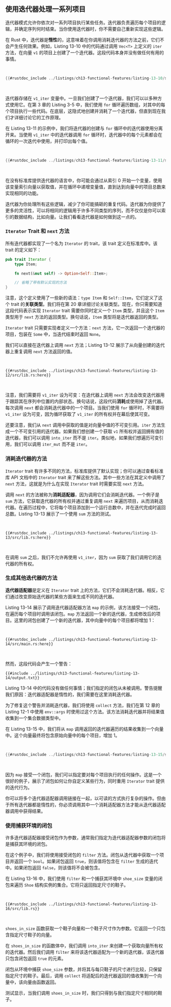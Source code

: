 ## 使用迭代器处理一系列项目

迭代器模式允许你依次对一系列项目执行某些任务。迭代器负责遍历每个项目的逻辑，并确定序列何时结束。当你使用迭代器时，你不需要自己重新实现这些逻辑。

在 Rust 中，迭代器是**惰性**的，这意味着在你调用消耗迭代器的方法之前，它们不会产生任何效果。例如，Listing 13-10 中的代码通过调用 `Vec<T>` 上定义的 `iter` 方法，在向量 `v1` 的项目上创建了一个迭代器。这段代码本身并没有做任何有用的事情。

<Listing number="13-10" file-name="src/main.rs" caption="创建一个迭代器">

```rust
{{#rustdoc_include ../listings/ch13-functional-features/listing-13-10/src/main.rs:here}}
```

</Listing>

迭代器存储在 `v1_iter` 变量中。一旦我们创建了一个迭代器，我们可以以多种方式使用它。在第 3 章的 Listing 3-5 中，我们使用 `for` 循环遍历数组，对其中的每个项目执行一些代码。在底层，这隐式地创建并消耗了一个迭代器，但直到现在我们才详细讨论它的工作原理。

在 Listing 13-11 的示例中，我们将迭代器的创建与 `for` 循环中的迭代器使用分离开来。当使用 `v1_iter` 中的迭代器调用 `for` 循环时，迭代器中的每个元素都会在循环的一次迭代中使用，并打印出每个值。

<Listing number="13-11" file-name="src/main.rs" caption="在 `for` 循环中使用迭代器">

```rust
{{#rustdoc_include ../listings/ch13-functional-features/listing-13-11/src/main.rs:here}}
```

</Listing>

在没有标准库提供迭代器的语言中，你可能会通过从索引 0 开始一个变量，使用该变量索引向量以获取值，并在循环中递增变量值，直到达到向量中的项目总数来实现相同的功能。

迭代器为你处理所有这些逻辑，减少了你可能搞砸的重复代码。迭代器为你提供了更多的灵活性，可以将相同的逻辑用于许多不同类型的序列，而不仅仅是你可以索引的数据结构，比如向量。让我们看看迭代器是如何做到这一点的。

### `Iterator` Trait 和 `next` 方法

所有迭代器都实现了一个名为 `Iterator` 的 trait，该 trait 定义在标准库中。该 trait 的定义如下：

```rust
pub trait Iterator {
    type Item;

    fn next(&mut self) -> Option<Self::Item>;

    // 省略了带有默认实现的方法
}
```

注意，这个定义使用了一些新的语法：`type Item` 和 `Self::Item`，它们定义了这个 trait 的**关联类型**。我们将在第 20 章详细讨论关联类型。现在，你只需要知道这段代码表示实现 `Iterator` trait 需要你同时定义一个 `Item` 类型，并且这个 `Item` 类型用于 `next` 方法的返回类型。换句话说，`Item` 类型将是迭代器返回的类型。

`Iterator` trait 只需要实现者定义一个方法：`next` 方法，它一次返回一个迭代器的项目，包装在 `Some` 中，当迭代结束时返回 `None`。

我们可以直接在迭代器上调用 `next` 方法；Listing 13-12 展示了从向量创建的迭代器上重复调用 `next` 方法返回的值。

<Listing number="13-12" file-name="src/lib.rs" caption="在迭代器上调用 `next` 方法">

```rust,noplayground
{{#rustdoc_include ../listings/ch13-functional-features/listing-13-12/src/lib.rs:here}}
```

</Listing>

注意，我们需要将 `v1_iter` 设为可变：在迭代器上调用 `next` 方法会改变迭代器用于跟踪其在序列中位置的内部状态。换句话说，这段代码**消耗**或使用掉了迭代器。每次调用 `next` 都会消耗迭代器中的一个项目。当我们使用 `for` 循环时，不需要将 `v1_iter` 设为可变，因为循环获取了 `v1_iter` 的所有权并在幕后使其可变。

还要注意，我们从 `next` 调用中获取的值是对向量中值的不可变引用。`iter` 方法生成一个不可变引用的迭代器。如果我们想创建一个获取 `v1` 所有权并返回拥有值的迭代器，我们可以调用 `into_iter` 而不是 `iter`。类似地，如果我们想遍历可变引用，我们可以调用 `iter_mut` 而不是 `iter`。

### 消耗迭代器的方法

`Iterator` trait 有许多不同的方法，标准库提供了默认实现；你可以通过查看标准库 API 文档中的 `Iterator` trait 来了解这些方法。其中一些方法在其定义中调用了 `next` 方法，这就是为什么在实现 `Iterator` trait 时需要实现 `next` 方法。

调用 `next` 的方法被称为**消耗适配器**，因为调用它们会消耗迭代器。一个例子是 `sum` 方法，它获取迭代器的所有权并通过重复调用 `next` 来遍历项目，从而消耗迭代器。在遍历过程中，它将每个项目添加到一个运行总数中，并在迭代完成时返回总数。Listing 13-13 展示了一个使用 `sum` 方法的测试。

<Listing number="13-13" file-name="src/lib.rs" caption="调用 `sum` 方法以获取迭代器中所有项目的总和">

```rust,noplayground
{{#rustdoc_include ../listings/ch13-functional-features/listing-13-13/src/lib.rs:here}}
```

</Listing>

在调用 `sum` 之后，我们不允许再使用 `v1_iter`，因为 `sum` 获取了我们调用它的迭代器的所有权。

### 生成其他迭代器的方法

**迭代器适配器**是定义在 `Iterator` trait 上的方法，它们不会消耗迭代器。相反，它们通过改变原始迭代器的某些方面来生成不同的迭代器。

Listing 13-14 展示了调用迭代器适配器方法 `map` 的示例，该方法接受一个闭包，在遍历每个项目时调用该闭包。`map` 方法返回一个新的迭代器，生成修改后的项目。这里的闭包创建了一个新的迭代器，其中向量中的每个项目都将增加 1：

<Listing number="13-14" file-name="src/main.rs" caption="调用迭代器适配器 `map` 以创建一个新的迭代器">

```rust,not_desired_behavior
{{#rustdoc_include ../listings/ch13-functional-features/listing-13-14/src/main.rs:here}}
```

</Listing>

然而，这段代码会产生一个警告：

```console
{{#include ../listings/ch13-functional-features/listing-13-14/output.txt}}
```

Listing 13-14 中的代码没有做任何事情；我们指定的闭包从未被调用。警告提醒我们原因：迭代器适配器是惰性的，我们需要在这里消耗迭代器。

为了修复这个警告并消耗迭代器，我们将使用 `collect` 方法，我们在第 12 章的 Listing 12-1 中使用 `env::args` 时使用过这个方法。该方法消耗迭代器并将结果值收集到一个集合数据类型中。

在 Listing 13-15 中，我们将从 `map` 调用返回的迭代器遍历的结果收集到一个向量中。这个向量最终将包含原始向量中的每个项目，增加 1。

<Listing number="13-15" file-name="src/main.rs" caption="调用 `map` 方法以创建一个新的迭代器，然后调用 `collect` 方法以消耗新的迭代器并创建一个向量">

```rust
{{#rustdoc_include ../listings/ch13-functional-features/listing-13-15/src/main.rs:here}}
```

</Listing>

因为 `map` 接受一个闭包，我们可以指定要对每个项目执行的任何操作。这是一个很好的例子，展示了闭包如何让你自定义某些行为，同时重用 `Iterator` trait 提供的迭代行为。

你可以将多个迭代器适配器调用链接在一起，以可读的方式执行复杂的操作。但由于所有迭代器都是惰性的，你必须调用其中一个消耗适配器方法才能从迭代器适配器调用中获得结果。

### 使用捕获环境的闭包

许多迭代器适配器接受闭包作为参数，通常我们指定为迭代器适配器参数的闭包将是捕获其环境的闭包。

在这个例子中，我们将使用接受闭包的 `filter` 方法。闭包从迭代器中获取一个项目并返回一个 `bool`。如果闭包返回 `true`，则该值将包含在 `filter` 生成的迭代中。如果闭包返回 `false`，则该值将不会被包含。

在 Listing 13-16 中，我们使用 `filter` 和一个捕获其环境中 `shoe_size` 变量的闭包来遍历 `Shoe` 结构实例的集合。它将只返回指定尺寸的鞋子。

<Listing number="13-16" file-name="src/lib.rs" caption="使用 `filter` 方法与一个捕获 `shoe_size` 的闭包">

```rust,noplayground
{{#rustdoc_include ../listings/ch13-functional-features/listing-13-16/src/lib.rs}}
```

</Listing>

`shoes_in_size` 函数获取一个鞋子向量和一个鞋子尺寸作为参数。它返回一个只包含指定尺寸鞋子的向量。

在 `shoes_in_size` 的函数体中，我们调用 `into_iter` 来创建一个获取向量所有权的迭代器。然后我们调用 `filter` 来将该迭代器适配为一个新的迭代器，该迭代器只包含闭包返回 `true` 的元素。

闭包从环境中捕获 `shoe_size` 参数，并将其与每只鞋子的尺寸进行比较，只保留指定尺寸的鞋子。最后，调用 `collect` 将适配后的迭代器返回的值收集到一个向量中，该向量由函数返回。

测试显示，当我们调用 `shoes_in_size` 时，我们只得到与我们指定尺寸相同的鞋子。
